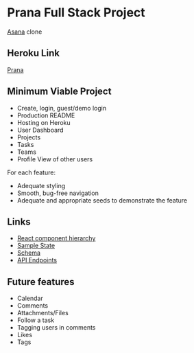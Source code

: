# Prana Full Stack Project
[Asana](www.asana.com) clone

## Heroku Link
[Prana](www.google.com)

## Minimum Viable Project
* Create, login, guest/demo login
* Production README
* Hosting on Heroku
* User Dashboard
* Projects
* Tasks
* Teams
* Profile View of other users

For each feature:
 * Adequate styling
 * Smooth, bug-free navigation
 * Adequate and appropriate seeds to demonstrate the feature


## Links
* [React component hierarchy](./component-hierarchy.md)
* [Sample State](./sample-state.md)
* [Schema](./schema.md)
* [API Endpoints](./api-endpoints.md)



## Future features
* Calendar
* Comments
* Attachments/Files
* Follow a task
* Tagging users in comments
* Likes
* Tags
